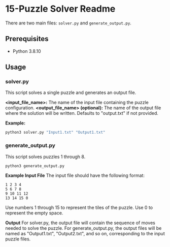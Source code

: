 # 15-Puzzle Solver Readme
There are two main files: `solver.py` and `generate_output.py`.

## Prerequisites

- Python 3.8.10

## Usage

### solver.py
This script solves a single puzzle and generates an output file.

**<input_file_name>:** The name of the input file containing the puzzle configuration.
**<output_file_name> (optional):** The name of the output file where the solution will be written. Defaults to "output.txt" if not provided.

**Example:**
```python
python3 solver.py "Input1.txt" "Output1.txt"
```

### generate_output.py

This script solves puzzles 1 through 8.

```python
python3 generate_output.py
```

**Example Input File**
The input file should have the following format:

```
1 2 3 4
5 6 7 8
9 10 11 12
13 14 15 0
``````

Use numbers 1 through 15 to represent the tiles of the puzzle.
Use 0 to represent the empty space.

**Output**
For solver.py, the output file will contain the sequence of moves needed to solve the puzzle.
For generate_output.py, the output files will be named as "Output1.txt", "Output2.txt", and so on, corresponding to the input puzzle files.